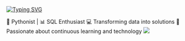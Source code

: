 [![Typing SVG](https://readme-typing-svg.herokuapp.com/?color=1E90FF&size=35&center=true&vCenter=true&width=1000&lines=HELLO,+My+name+is+Mikael+Peres;I'm+18+years+old;I'm+from+Brazil;studant+Data+Scientist;Be+Welcome!+:%29)](https://git.io/typing-svg)

🐍 Pythonist | 📊 SQL Enthusiast
💻 Transforming data into solutions
🚀 Passionate about continuous learning and technology
<img src="https://cdn.jsdelivr.net/gh/devicons/devicon@latest/icons/azuresqldatabase/azuresqldatabase-original.svg" />
